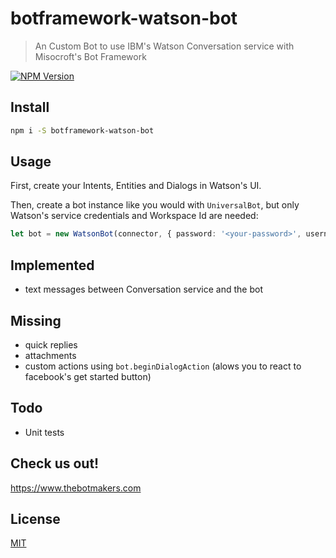 # botframework-watson-bot

> An Custom Bot to use IBM's Watson Conversation service with Misocroft's Bot Framework

[![NPM Version][npm-image]][npm-url]

## Install

```bash
npm i -S botframework-watson-bot
```

## Usage

First, create your Intents, Entities and Dialogs in Watson's UI.

Then, create a bot instance like you would with `UniversalBot`, but only Watson's service credentials and Workspace Id are needed:

```ts
let bot = new WatsonBot(connector, { password: '<your-password>', username: 'your-<username>', workspace: '<workspace-id>' });
```

## Implemented

- text messages between Conversation service and the bot

## Missing

- quick replies
- attachments
- custom actions using `bot.beginDialogAction` (alows you to react to facebook's get started button)

## Todo

- Unit tests

## Check us out!

https://www.thebotmakers.com

## License

[MIT](http://vjpr.mit-license.org)

[npm-image]: https://img.shields.io/npm/v/botframework-watson-bot.svg
[npm-url]: https://npmjs.org/package/botframework-watson-bot